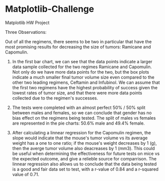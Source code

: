 # Matplotlib-Challenge
Matplotlib HW Project


Three Observations:

Out of all the regimens, there seems to be two in particular that have the most promising results for decreasing the size of tumors: Ramicane and Capomulin. 

1. In the first bar chart, we can see that the data points indicate a larger data sample collected for the two regimes Ramicane and Capomulin. Not only do we have more data points for the two, but the box plots indicate a much smaller final tumor volume size even compared to the other two leading regimens, Ceftamin and Infubinol. We can assume that the first two regimens have the highest probability of success given the lowest rates of tumor size, and that there were more data points collected due to the regimen's successes. 

2. The tests were completed with an almost perfect 50% / 50% split between males and females, so we can conclude that gender has no bias effect on the regimens being tested. The split of males vs females are represented in the pie charts: 50.6% male and 49.4% female.

3. After calculating a linnear regression for the Capomulin regimen, the slope would indicate that the mouse's tumor volume vs its average weight has a one to one ratio; if the mouse's weight decreases by 1 (g), then the averge tumor volume also deacreases by 1 (mm3). This could be useful when determining the effectiveness for future tests on mice vs the expected outcome, and give a relieble source for comparrison. The linnear regression also allows us to conclude that the data being tested is a good and fair data set to test, with a r-value of 0.84 and a r-squared value of 0.71.


